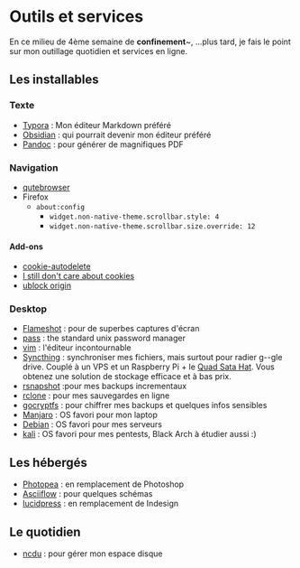 # Outils et services
En ce milieu de 4ème semaine de **confinement**~, ...plus tard, je fais le point sur mon outillage quotidien et services en ligne.

## Les installables
### Texte
- [Typora](https://typora.io) : Mon éditeur Markdown préféré
- [Obsidian](https://obsidian.md/) : qui pourrait devenir mon éditeur préféré
- [Pandoc](https://pandoc.org) : pour générer de magnifiques PDF
### Navigation
- [qutebrowser](https://qutebrowser.org/)
- Firefox
  - `about:config`
    - `widget.non-native-theme.scrollbar.style: 4`
    - `widget.non-native-theme.scrollbar.size.override: 12`
#### Add-ons
- [cookie-autodelete](https://addons.mozilla.org/en-US/firefox/addon/cookie-autodelete/)
- [I still don't care about cookies](https://addons.mozilla.org/en-US/firefox/addon/istilldontcareaboutcookies/)
- [ublock origin](https://addons.mozilla.org/en-US/firefox/addon/ublock-origin/)
### Desktop
- [Flameshot](https://github.com/lupoDharkael/flameshot) : pour de superbes captures d'écran
- [pass](https://www.passwordstore.org) : the standard unix password manager
- [vim](https://vim.org) : l'éditeur incontournable
- [Syncthing](https://syncthing.net/) : synchroniser mes fichiers, mais surtout pour radier g--gle drive. Couplé à un VPS et un Raspberry Pi + le
[Quad Sata Hat](https://wiki.radxa.com/Dual_Quad_SATA_HAT). Vous obtenez une solution de stockage efficace et à bas prix.
- [rsnapshot](https://rsnapshot.org/) :pour mes backups incrementaux
- [rclone](https://rclone.org/) : pour mes sauvegardes en ligne
- [gocryptfs](https://nuetzlich.net/gocryptfs/) : pour chiffrer mes backups et quelques infos sensibles
- [Manjaro](https://manjaro.org) : OS favori pour mon laptop
- [Debian](https://debian.org) : OS favori pour mes serveurs
- [kali](https://kali.org) : OS favori pour mes pentests, Black Arch à étudier aussi :)


## Les hébergés
- [Photopea](https://www.photopea.com) : en remplacement de Photoshop
- [Asciiflow](http://asciiflow.com/) : pour quelques schémas
- [lucidpress](https://www.lucidpress.com) : en remplacement de Indesign

## Le quotidien
- [ncdu](https://dev.yorhel.nl/ncdu) : pour gérer mon espace disque

